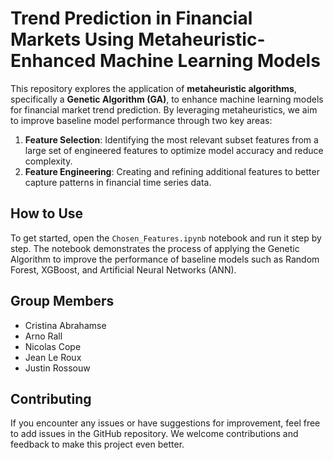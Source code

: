 # Trend Prediction in Financial Markets Using Metaheuristic-Enhanced Machine Learning Models

This repository explores the application of **metaheuristic algorithms**, specifically a **Genetic Algorithm (GA)**, to enhance machine learning models for financial market trend prediction. By leveraging metaheuristics, we aim to improve baseline model performance through two key areas:

1. **Feature Selection**: Identifying the most relevant subset features from a large set of engineered features to optimize model accuracy and reduce complexity.
2. **Feature Engineering**: Creating and refining additional features to better capture patterns in financial time series data.

## How to Use
To get started, open the `Chosen_Features.ipynb` notebook and run it step by step. The notebook demonstrates the process of applying the Genetic Algorithm to improve the performance of baseline models such as Random Forest, XGBoost, and Artificial Neural Networks (ANN).

## Group Members
- Cristina Abrahamse
- Arno Rall
- Nicolas Cope
- Jean Le Roux
- Justin Rossouw

## Contributing
If you encounter any issues or have suggestions for improvement, feel free to add issues in the GitHub repository. We welcome contributions and feedback to make this project even better.
